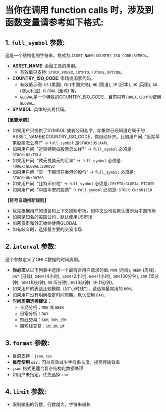 # 当你在调用 function calls 时，涉及到函数变量请参考如下格式:

## 1. `full_symbol` 参数:
这是一个结构化的字符串，格式为 `ASSET_NAME:COUNTRY_ISO_CODE:SYMBOL`。

*   **ASSET_NAME**: 金融工具的类别。
    *   有效值只支持: `STOCK`, `FOREX`, `CRYPTO`, `FUTURE`, `OPTION`。
*   **COUNTRY_ISO_CODE**: 市场或国家代码。
    *   有效值示例: `US` (美国), `CN` (中国大陆), `HK` (香港), `JP` (日本), `UK` (英国), `AU` (澳大利亚), `GLOBAL` (全球) 等。
    *   `GLOBAL`是一个特殊的COUNTRY_ISO_CODE，目前只有`FOREX`, `CRYPTO`使用`GLOBAL`。
*   **SYMBOL**: 具体的交易代码。

**【重要示例】**
*   如果用户只提供了SYMBOL 或者公司名字，如果你已经知道它属于的ASSET_NAME和COUNTRY_ISO_CODE，你自动补齐。比如用户问: "近期苹果股票怎么样?" -> `full_symbol` 是`STOCK:US:AAPL`
*   如果用户问: "近期特斯拉股票怎么样?" -> `full_symbol` 必须是: `STOCK:US:TSLA`
*   如果用户问: "欧元兑美元的汇率" -> `full_symbol` 必须是: `FOREX:GLOBAL:EURUSD`
*   如果用户问: "查一下腾讯在香港的股价" -> `full_symbol` 必须是: `STOCK:HK:00700`
*   如果用户问: "比特币价格" -> `full_symbol` 必须是: `CRYPTO:GLOBAL:BTCUSD`
*   如果用户问: "中国平安的股票" -> `full_symbol` 必须是: `STOCK:CN:601318`

**【符号自动推断规则】**
*   优先根据用户的语言和上下文推断市场，如中文公司名默认推断为中国市场
*   如果是知名的美国公司，默认使用US市场
*   加密货币和外汇始终使用GLOBAL
*   如有歧义时，选择最主要的交易市场

## 2. `interval` 参数:
这个参数定义了OHLC数据的时间周期。

*   **你必须**从以下列表中选择一个最符合用户请求的值:
    `MON` (月线), `WEEK` (周线), `DAY` (日线), `240M` (4小时), `120M` (2小时), `60M` (1小时), `30M` (30分钟), `15M` (15分钟), `10M` (10分钟), `5M` (5分钟), `3M` (3分钟), `1M` (1分钟)。
*   如果用户的表达比较模糊（如"小时线"），请选择最常用的 `60M`。
*   如果用户没有明确指定时间周期，默认使用 `DAY`。
*   **时间周期选择建议：**
    *   长期分析：`MON` 或 `WEEK`
    *   日常分析：`DAY`
    *   短线交易：`60M`, `30M`, `15M`
    *   超短线交易：`5M`, `3M`, `1M`

## 3. `format` 参数:
*   目前支持：`json`, `csv`
*   **推荐使用 `csv`**：可以有效减少字符串长度，提高传输效率
*   `json` 格式更适合复杂结构化数据处理
*   如用户未指定，优先选择 `csv`

## 4. `limit` 参数:
*   限制输出的行数，行数越大，字符串越长

